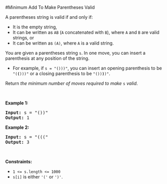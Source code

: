#Minimum Add To Make Parentheses Valid
<p>A parentheses string is valid if and only if:</p>
<ul>
<li>It is the empty string,</li>
<li>It can be written as <code>AB</code> (<code>A</code> concatenated with <code>B</code>), where <code>A</code> and <code>B</code> are valid strings, or</li>
<li>It can be written as <code>(A)</code>, where <code>A</code> is a valid string.</li>
</ul>
<p>You are given a parentheses string <code>s</code>. In one move, you can insert a parenthesis at any position of the string.</p>
<ul>
<li>For example, if <code>s = "()))"</code>, you can insert an opening parenthesis to be <code>"(<strong>(</strong>)))"</code> or a closing parenthesis to be <code>"())<strong>)</strong>)"</code>.</li>
</ul>
<p>Return <em>the minimum number of moves required to make </em><code>s</code><em> valid</em>.</p>
<p> </p>
<p><strong class="example">Example 1:</strong></p>
<pre><strong>Input:</strong> s = "())"
<strong>Output:</strong> 1
</pre>
<p><strong class="example">Example 2:</strong></p>
<pre><strong>Input:</strong> s = "((("
<strong>Output:</strong> 3
</pre>
<p> </p>
<p><strong>Constraints:</strong></p>
<ul>
<li><code>1 &lt;= s.length &lt;= 1000</code></li>
<li><code>s[i]</code> is either <code>'('</code> or <code>')'</code>.</li>
</ul>
